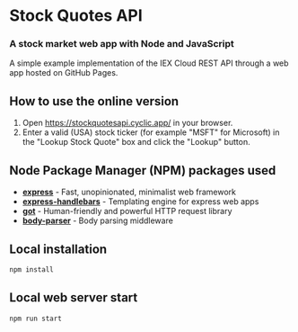# Stock Quotes API

### A stock market web app with Node and JavaScript
A simple example implementation of the IEX Cloud REST API through a web app hosted on GitHub Pages.

## How to use the online version
1. Open https://stockquotesapi.cyclic.app/ in your browser.
2. Enter a valid (USA) stock ticker (for example "MSFT" for Microsoft) in the "Lookup Stock Quote" box and click the "Lookup" button.

## Node Package Manager (NPM) packages used
- **[express]** - Fast, unopinionated, minimalist web framework
- **[express-handlebars]** - Templating engine for express web apps
- **[got]** - Human-friendly and powerful HTTP request library
- **[body-parser]** -  Body parsing middleware

## Local installation
```sh
npm install
```

## Local web server start
```sh
npm run start
```

[//]: #
[express]: <https://www.npmjs.com/package/express>
[express-handlebars]: <https://www.npmjs.com/package/express-handlebars>
[got]: <https://www.npmjs.com/package/got>
[body-parser]: <https://www.npmjs.com/package/body-parser>
